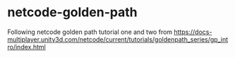 # netcode-golden-path
Following netcode golden path tutorial one and two from https://docs-multiplayer.unity3d.com/netcode/current/tutorials/goldenpath_series/gp_intro/index.html
